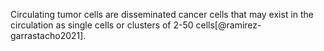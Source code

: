 Circulating tumor cells are disseminated cancer cells that may exist in the circulation as single cells or clusters of 2-50 cells[@ramirez-garrastacho2021]. 
